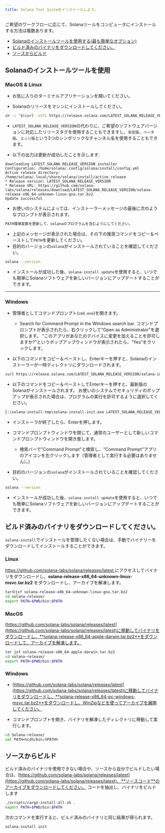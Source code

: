 ```yaml
---
title: Solana Tool Suiteをインストールしよう。
---
```


ご希望のワークフローに応じて、Solanaツールをコンピュータにインストールする方法は複数あります。

- [Solanaのインストールツールを使用する(最も簡単なオプション)](#use-solanas-install-tool)
- [ビルド済みのバイナリをダウンロードしてください。](#download-prebuilt-binaries)
- [ソースからビルド](#build-from-source)

## Solanaのインストールツールを使用

### MacOS & Linux

- お気に入りのターミナルアプリケーションを開いてください。

- Solanaのリリース[](https://github.com/solana-labs/solana/releases/tag/LATEST_SOLANA_RELEASE_VERSION)をマシンにインストールしてください。

```bash
sh -c "$(curl -sSfL https://release.solana.com/LATEST_SOLANA_RELEASE_VERSION/install)"
```

- `LATEST_SOLANA_RELEASE_VERSION`の代わりに、ご希望のソフトウェアバージョンに対応したリリースタグを使用することもできますし、`安定版`、`ベータ版`、`エッジ版`という3つのシンボリックなチャンネル名を使用することもできます。

- 以下の出力は更新が成功したことを示します:

```text
downloading LATEST_SOLANA_RELEASE_VERSION installer
Configuration: /home/solana/.config/solana/install/config.yml
Active release directory: /home/solana/.local/share/solana/install/active_release
* Release version: LATEST_SOLANA_RELEASE_VERSION
* Release URL: https://github.com/solana-labs/solana/releases/download/LATEST_SOLANA_RELEASE_VERSION/solana-release-x86_64-unknown-linux-gnu.tar.bz2
Update successful
```

- お使いのシステムによっては、インストーラーメッセージの最後に次のようなプロンプトが表示されます。

```bash
PATH環境変数を更新して、solanaのプログラムを含むようにしてください。
```

- 上記のメッセージが表示された場合は、その下の推奨コマンドをコピー＆ペーストして`PATH`を更新してください。
- 目的のバージョンの`solana`がインストールされていることを確認してください。

```bash
solana --version
```

- インストールが成功した後、`solana-install update`を使用すると、いつでも簡単にSolanaソフトウェアを新しいバージョンにアップデートすることができます。

---

### Windows

- 管理者としてコマンドプロンプト(`cmd.exe`)を開きます。

  - Search for Command Prompt in the Windows search bar. コマンドプロンプトが表示されたら、右クリックして"Open as Administrator"を選択します。 "このアプリがあなたのデバイスに変更を加えることを許可しますか?"というポップアップウィンドウが表示されたら、"Yes"をクリックします。

- 以下のコマンドをコピー＆ペーストし、Enterキーを押すと、Solanaのインストーラーが一時ディレクトリにダウンロードされます。

```bash
curl https://release.solana.com/LATEST_SOLANA_RELEASE_VERSION/solana-install-x86_64-pc-windows-msvc.exe --output C:\solana-install-tmp\solana-install-init.exe -create-dirs
```

- 以下のコマンドをコピー＆ペーストしてEnterキーを押すと、最新版のSolanaがインストールされます。 お使いのシステムでセキュリティのポップアップが表示された場合は、プログラムの実行を許可するように選択してください。

```bash
C:\solana-install-tmp\solana-install-init.exe LATEST_SOLANA_RELEASE_VERSI
```

- インストーラが終了したら、Enterを押します。

- コマンドプロンプトウィンドウを閉じて、通常のユーザーとして新しいコマンドプロンプトウィンドウを開き直します。
  - 検索バーで"Command Prompt"と検索し、"Command Prompt"アプリのアイコンを左クリックします（管理者として実行する必要はありません）。)
- 目的のバージョンの`solana`がインストールされていることを確認してください。

```bash
solana --version
```

- インストールが成功した後、`solana-install update`を使用すると、いつでも簡単にSolanaソフトウェアを新しいバージョンにアップデートすることができます。

## ビルド済みのバイナリをダウンロードしてください。

`solana-install`でインストールを管理したくない場合は、手動でバイナリーをダウンロードしてインストールすることができます。

### Linux

[https://github.com/solana-labs/solana/releases/latest ](https://github.com/solana-labs/solana/releases/latest)にアクセスしてバイナリをダウンロードし、**solana-release-x86_64-unknown-linux-msvc.tar.bz2** をダウンロードし、アーカイブを解凍します。

```bash
tarのjxf solana-release-x86_64-unknown-linux-gnu.tar.bz2
cd solana-release/
export PATH=$PWD/bin:$PATH
```

### MacOS

[https://github.com/solana-labs/solana/releases/latest](https://github.com/solana-labs/solana/releases/latest)に移動してバイナリをダウンロードし、**solana-release-x86_64-apple-darwin.tar.bz2**をダウンロードして、アーカイブを解凍します。

```bash
tar jxf solana-release-x86_64-apple-darwin.tar.bz2
cd solana-release/
export PATH=$PWD/bin:$PATH
```

### Windows

- [https://github.com/solana-labs/solana/releases/latest](https://github.com/solana-labs/solana/releases/latest)に移動してバイナリをダウンロードし、**solana-release-x86_64-pc-windows-msvc.tar.bz2**をダウンロードし、WinZipなどを使ってアーカイブを展開してください。

- コマンドプロンプトを開き、バイナリを解凍したディレクトリに移動して実行します。

```bash
cd Solana-release/
set PATH=%cd%/bin;%PATH%
```

## ソースからビルド

ビルド済みのバイナリを使用できない場合や、ソースから自分でビルドしたい場合は、[https://github.com/solana-labs/solana/releases/latest](https://github.com/solana-labs/solana/releases/latest)、**ソースコード**のアーカイブをダウンロードしてください。 コードを抽出し、バイナリをビルドします

```bash
./scripts/cargo-install-all.sh .
export PATH=$PWD/bin:$PATH
```

次のコマンドを実行すると、ビルド済みのバイナリと同じ結果が得られます。

```bash
solana-install init
```
